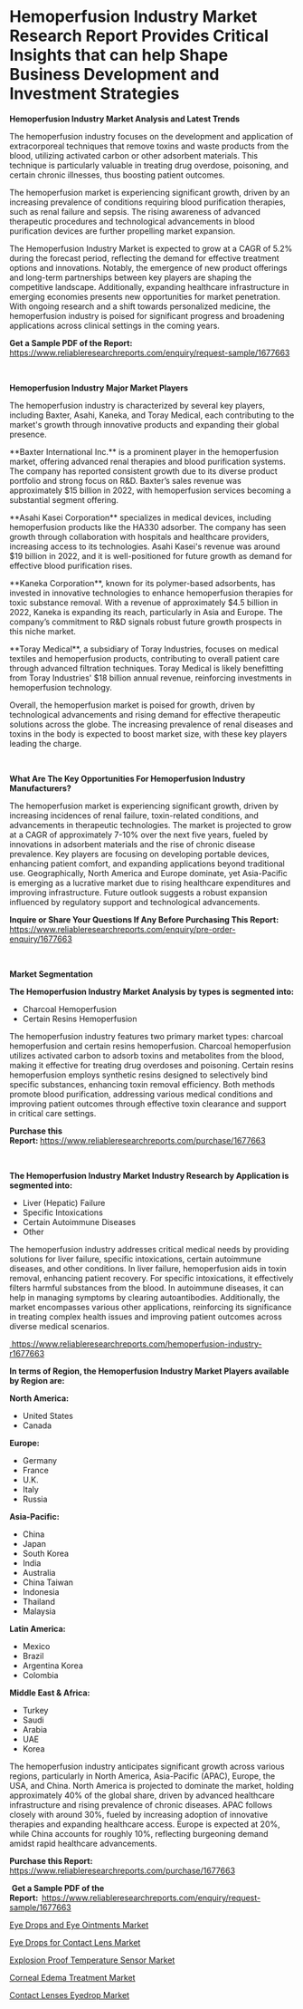 <p><h1>Hemoperfusion Industry Market Research Report Provides Critical Insights that can help Shape Business Development and Investment Strategies</h1></p><p><strong>Hemoperfusion Industry Market Analysis and Latest Trends</strong></p>
<p><p>The hemoperfusion industry focuses on the development and application of extracorporeal techniques that remove toxins and waste products from the blood, utilizing activated carbon or other adsorbent materials. This technique is particularly valuable in treating drug overdose, poisoning, and certain chronic illnesses, thus boosting patient outcomes. </p><p>The hemoperfusion market is experiencing significant growth, driven by an increasing prevalence of conditions requiring blood purification therapies, such as renal failure and sepsis. The rising awareness of advanced therapeutic procedures and technological advancements in blood purification devices are further propelling market expansion. </p><p>The Hemoperfusion Industry Market is expected to grow at a CAGR of 5.2% during the forecast period, reflecting the demand for effective treatment options and innovations. Notably, the emergence of new product offerings and long-term partnerships between key players are shaping the competitive landscape. Additionally, expanding healthcare infrastructure in emerging economies presents new opportunities for market penetration. With ongoing research and a shift towards personalized medicine, the hemoperfusion industry is poised for significant progress and broadening applications across clinical settings in the coming years.</p></p>
<p><strong>Get a Sample PDF of the Report:&nbsp;</strong> <a href="https://www.reliableresearchreports.com/enquiry/request-sample/1677663?utm_campaign=115&utm_medium=2&utm_source=Github&utm_content=ia&utm_term=25032025&utm_id=hemoperfusion-industry">https://www.reliableresearchreports.com/enquiry/request-sample/1677663</a></p>
<p>&nbsp;</p>
<p><strong>Hemoperfusion Industry Major Market Players</strong></p>
<p><p>The hemoperfusion industry is characterized by several key players, including Baxter, Asahi, Kaneka, and Toray Medical, each contributing to the market's growth through innovative products and expanding their global presence.</p><p>**Baxter International Inc.** is a prominent player in the hemoperfusion market, offering advanced renal therapies and blood purification systems. The company has reported consistent growth due to its diverse product portfolio and strong focus on R&D. Baxter’s sales revenue was approximately $15 billion in 2022, with hemoperfusion services becoming a substantial segment offering.</p><p>**Asahi Kasei Corporation** specializes in medical devices, including hemoperfusion products like the HA330 adsorber. The company has seen growth through collaboration with hospitals and healthcare providers, increasing access to its technologies. Asahi Kasei's revenue was around $19 billion in 2022, and it is well-positioned for future growth as demand for effective blood purification rises.</p><p>**Kaneka Corporation**, known for its polymer-based adsorbents, has invested in innovative technologies to enhance hemoperfusion therapies for toxic substance removal. With a revenue of approximately $4.5 billion in 2022, Kaneka is expanding its reach, particularly in Asia and Europe. The company’s commitment to R&D signals robust future growth prospects in this niche market.</p><p>**Toray Medical**, a subsidiary of Toray Industries, focuses on medical textiles and hemoperfusion products, contributing to overall patient care through advanced filtration techniques. Toray Medical is likely benefitting from Toray Industries' $18 billion annual revenue, reinforcing investments in hemoperfusion technology.</p><p>Overall, the hemoperfusion market is poised for growth, driven by technological advancements and rising demand for effective therapeutic solutions across the globe. The increasing prevalence of renal diseases and toxins in the body is expected to boost market size, with these key players leading the charge.</p></p>
<p>&nbsp;</p>
<p><strong>What Are The Key Opportunities For Hemoperfusion Industry Manufacturers?</strong></p>
<p><p>The hemoperfusion market is experiencing significant growth, driven by increasing incidences of renal failure, toxin-related conditions, and advancements in therapeutic technologies. The market is projected to grow at a CAGR of approximately 7-10% over the next five years, fueled by innovations in adsorbent materials and the rise of chronic disease prevalence. Key players are focusing on developing portable devices, enhancing patient comfort, and expanding applications beyond traditional use. Geographically, North America and Europe dominate, yet Asia-Pacific is emerging as a lucrative market due to rising healthcare expenditures and improving infrastructure. Future outlook suggests a robust expansion influenced by regulatory support and technological advancements.</p></p>
<p><strong>Inquire or Share Your Questions If Any Before Purchasing This Report:</strong> <a href="https://www.reliableresearchreports.com/enquiry/pre-order-enquiry/1677663?utm_campaign=115&utm_medium=2&utm_source=Github&utm_content=ia&utm_term=25032025&utm_id=hemoperfusion-industry">https://www.reliableresearchreports.com/enquiry/pre-order-enquiry/1677663</a></p>
<p>&nbsp;</p>
<p><strong>Market Segmentation</strong></p>
<p><strong>The Hemoperfusion Industry Market Analysis by types is segmented into:</strong></p>
<p><ul><li>Charcoal Hemoperfusion</li><li>Certain Resins Hemoperfusion</li></ul></p>
<p><p>The hemoperfusion industry features two primary market types: charcoal hemoperfusion and certain resins hemoperfusion. Charcoal hemoperfusion utilizes activated carbon to adsorb toxins and metabolites from the blood, making it effective for treating drug overdoses and poisoning. Certain resins hemoperfusion employs synthetic resins designed to selectively bind specific substances, enhancing toxin removal efficiency. Both methods promote blood purification, addressing various medical conditions and improving patient outcomes through effective toxin clearance and support in critical care settings.</p></p>
<p><strong>Purchase this Report:&nbsp;</strong><a href="https://www.reliableresearchreports.com/purchase/1677663?utm_campaign=115&utm_medium=2&utm_source=Github&utm_content=ia&utm_term=25032025&utm_id=hemoperfusion-industry">https://www.reliableresearchreports.com/purchase/1677663</a></p>
<p>&nbsp;</p>
<p><strong>The Hemoperfusion Industry Market Industry Research by Application is segmented into:</strong></p>
<p><ul><li>Liver (Hepatic) Failure</li><li>Specific Intoxications</li><li>Certain Autoimmune Diseases</li><li>Other</li></ul></p>
<p><p>The hemoperfusion industry addresses critical medical needs by providing solutions for liver failure, specific intoxications, certain autoimmune diseases, and other conditions. In liver failure, hemoperfusion aids in toxin removal, enhancing patient recovery. For specific intoxications, it effectively filters harmful substances from the blood. In autoimmune diseases, it can help in managing symptoms by clearing autoantibodies. Additionally, the market encompasses various other applications, reinforcing its significance in treating complex health issues and improving patient outcomes across diverse medical scenarios.</p></p>
<p><a href="https://www.reliableresearchreports.com/hemoperfusion-industry-r1677663?utm_campaign=115&utm_medium=2&utm_source=Github&utm_content=ia&utm_term=25032025&utm_id=hemoperfusion-industry">&nbsp;https://www.reliableresearchreports.com/hemoperfusion-industry-r1677663</a></p>
<p><strong>In terms of Region, the Hemoperfusion Industry Market Players available by Region are:</strong></p>
<p>
    <p> <strong> North America: </strong>
        <ul>
            <li>United States</li>
            <li>Canada</li>
        </ul>
        </p> 
    <p> <strong> Europe: </strong>
        <ul>
            <li>Germany</li>
            <li>France</li>
            <li>U.K.</li>
            <li>Italy</li>
            <li>Russia</li>
        </ul>
        </p> 
    <p> <strong> Asia-Pacific: </strong>
        <ul>
            <li>China</li>
            <li>Japan</li>
            <li>South Korea</li>
            <li>India</li>
            <li>Australia</li>
            <li>China Taiwan</li>
            <li>Indonesia</li>
            <li>Thailand</li>
            <li>Malaysia</li>
        </ul>
        </p> 
    <p> <strong> Latin America: </strong>
        <ul>
            <li>Mexico</li>
            <li>Brazil</li>
            <li>Argentina Korea</li>
            <li>Colombia</li>
        </ul>
        </p> 
    <p> <strong> Middle East & Africa: </strong>
        <ul>
            <li>Turkey</li>
            <li>Saudi</li>
            <li>Arabia</li>
            <li>UAE</li>
            <li>Korea</li>
        </ul>
    </p>
    </p>
<p><p>The hemoperfusion industry anticipates significant growth across various regions, particularly in North America, Asia-Pacific (APAC), Europe, the USA, and China. North America is projected to dominate the market, holding approximately 40% of the global share, driven by advanced healthcare infrastructure and rising prevalence of chronic diseases. APAC follows closely with around 30%, fueled by increasing adoption of innovative therapies and expanding healthcare access. Europe is expected at 20%, while China accounts for roughly 10%, reflecting burgeoning demand amidst rapid healthcare advancements.</p></p>
<p><strong>Purchase this Report: </strong><a href="https://www.reliableresearchreports.com/purchase/1677663?utm_campaign=115&utm_medium=2&utm_source=Github&utm_content=ia&utm_term=25032025&utm_id=hemoperfusion-industry">https://www.reliableresearchreports.com/purchase/1677663</a></p>
<p>&nbsp;<strong>Get a Sample PDF of the Report:&nbsp;&nbsp;</strong><a href="https://www.reliableresearchreports.com/enquiry/request-sample/1677663?utm_campaign=115&utm_medium=2&utm_source=Github&utm_content=ia&utm_term=25032025&utm_id=hemoperfusion-industry">https://www.reliableresearchreports.com/enquiry/request-sample/1677663</a></p>
<p><strong></strong></p>
<p><p><a href="https://github.com/pockettifere14/Market-Research-Report-List-1/blob/main/eye-drops-and-eye-ointments-market.md?utm_campaign=115&utm_medium=2&utm_source=Github&utm_content=ia&utm_term=25032025&utm_id=hemoperfusion-industry">Eye Drops and Eye Ointments Market</a></p><p><a href="https://github.com/billejuman43/Market-Research-Report-List-1/blob/main/eye-drops-for-contact-lens-market.md?utm_campaign=115&utm_medium=2&utm_source=Github&utm_content=ia&utm_term=25032025&utm_id=hemoperfusion-industry">Eye Drops for Contact Lens Market</a></p><p><a href="https://github.com/dafertsuria/Market-Research-Report-List-1/blob/main/explosion-proof-temperature-sensor-market.md?utm_campaign=115&utm_medium=2&utm_source=Github&utm_content=ia&utm_term=25032025&utm_id=hemoperfusion-industry">Explosion Proof Temperature Sensor Market</a></p><p><a href="https://github.com/reeseberro3j/Market-Research-Report-List-1/blob/main/corneal-edema-treatment-market.md?utm_campaign=115&utm_medium=2&utm_source=Github&utm_content=ia&utm_term=25032025&utm_id=hemoperfusion-industry">Corneal Edema Treatment Market</a></p><p><a href="https://github.com/shroffuhpa/Market-Research-Report-List-1/blob/main/contact-lenses-eyedrop-market.md?utm_campaign=115&utm_medium=2&utm_source=Github&utm_content=ia&utm_term=25032025&utm_id=hemoperfusion-industry">Contact Lenses Eyedrop Market</a></p></p>